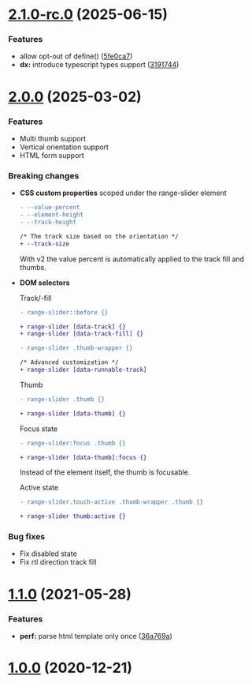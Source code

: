 # [2.1.0-rc.0](https://github.com/andreruffert/range-slider-element/compare/v2.0.0...v2.1.0-rc.0) (2025-06-15)


### Features

* allow opt-out of define() ([5fe0ca7](https://github.com/andreruffert/range-slider-element/commit/5fe0ca70e6f1f77bb388728839caaf779d9c055a))
* **dx:** introduce typescript types support ([3191744](https://github.com/andreruffert/range-slider-element/commit/3191744165bb949b96673459038ae07dbb7b0500))



# [2.0.0](https://github.com/andreruffert/range-slider-element/compare/v1.1.0...v2.0.0) (2025-03-02)

### Features

- Multi thumb support
- Vertical orientation support
- HTML form support


### Breaking changes

* **CSS custom properties** scoped under the range-slider element
  ```diff
  - --value-percent 
  - --element-height
  - --track-height

  /* The track size based on the orientation */
  + --track-size
  ```
  With v2 the value percent is automatically applied to the track fill and thumbs.

* **DOM selectors**
  
  Track/-fill
  ```diff
  - range-slider::before {}
  
  + range-slider [data-track] {}
  + range-slider [data-track-fill] {}
  ```

  ```diff
  - range-slider .thumb-wrapper {}

  /* Advanced customization */
  + range-slider [data-runnable-track]
  ```

  Thumb
  ```diff
  - range-slider .thumb {}
  
  + range-slider [data-thumb] {}
  ```

  Focus state
  ```diff
  - range-slider:focus .thumb {}
  
  + range-slider [data-thumb]:focus {}
  ```
  Instead of the element itself, the thumb is focusable.

  Active state
  ```diff
  - range-slider.touch-active .thumb-wrapper .thumb {}
  
  + range-slider thumb:active {}
  ````


### Bug fixes

* Fix disabled state
* Fix rtl direction track fill



# [1.1.0](https://github.com/andreruffert/range-slider-element/compare/v1.0.0...v1.1.0) (2021-05-28)


### Features

* **perf:** parse html template only once ([36a769a](https://github.com/andreruffert/range-slider-element/commit/36a769a58d2b277d295de297107c4de808bfdae9))



# [1.0.0](https://github.com/andreruffert/range-slider-element/compare/593d4a4478bfb2d8ec272ca2ba2b98943400a861...v1.0.0) (2020-12-21)



